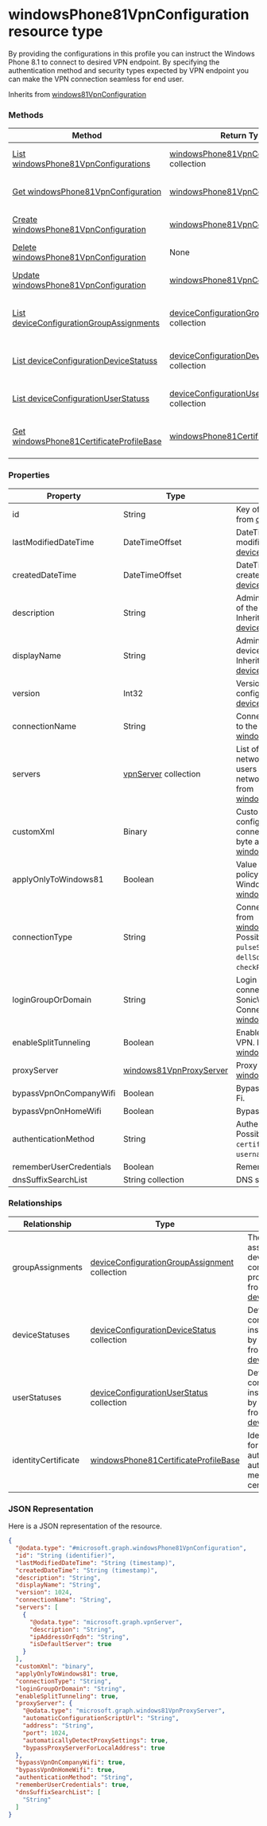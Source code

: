 # windowsPhone81VpnConfiguration resource type

By providing the configurations in this profile you can instruct the Windows Phone 8.1 to connect to desired VPN endpoint. By specifying the authentication method and security types expected by VPN endpoint you can make the VPN connection seamless for end user.

Inherits from [windows81VpnConfiguration](windows81VpnConfiguration.md)

### Methods
|Method|Return Type|Description|
|---|---|---|
|[List windowsPhone81VpnConfigurations](../api/windowsPhone81VpnConfiguration_list.md)|[windowsPhone81VpnConfiguration](windowsPhone81VpnConfiguration.md) collection|List properties and relationships of the [windowsPhone81VpnConfiguration](../resource/windowsPhone81VpnConfiguration.md) objects.|
|[Get windowsPhone81VpnConfiguration](../api/windowsPhone81VpnConfiguration_get.md)|[windowsPhone81VpnConfiguration](windowsPhone81VpnConfiguration.md)|Read properties and relationships of the [windowsPhone81VpnConfiguration](../resource/windowsPhone81VpnConfiguration.md) object.|
|[Create windowsPhone81VpnConfiguration](../api/windowsPhone81VpnConfiguration_create.md)|[windowsPhone81VpnConfiguration](windowsPhone81VpnConfiguration.md)|Create a new [windowsPhone81VpnConfiguration](../resource/windowsPhone81VpnConfiguration.md) object.|
|[Delete windowsPhone81VpnConfiguration](../api/windowsPhone81VpnConfiguration_delete.md)|None|Deletes a [windowsPhone81VpnConfiguration](../resource/windowsPhone81VpnConfiguration.md).|
|[Update windowsPhone81VpnConfiguration](../api/windowsPhone81VpnConfiguration_update.md)|[windowsPhone81VpnConfiguration](windowsPhone81VpnConfiguration.md)|Update the properties of a [windowsPhone81VpnConfiguration](../resource/windowsPhone81VpnConfiguration.md) object.|
|[List deviceConfigurationGroupAssignments](../api/windowsPhone81VpnConfiguration_list_deviceConfigurationGroupAssignment.md)|[deviceConfigurationGroupAssignment](deviceConfigurationGroupAssignment.md) collection|Get the deviceConfigurationGroupAssignments from the groupAssignments navigation property.|
|[List deviceConfigurationDeviceStatuss](../api/windowsPhone81VpnConfiguration_list_deviceConfigurationDeviceStatus.md)|[deviceConfigurationDeviceStatus](deviceConfigurationDeviceStatus.md) collection|Get the deviceConfigurationDeviceStatuss from the deviceStatuses navigation property.|
|[List deviceConfigurationUserStatuss](../api/windowsPhone81VpnConfiguration_list_deviceConfigurationUserStatus.md)|[deviceConfigurationUserStatus](deviceConfigurationUserStatus.md) collection|Get the deviceConfigurationUserStatuss from the userStatuses navigation property.|
|[Get windowsPhone81CertificateProfileBase](../api/windowsPhone81VpnConfiguration_get_windowsPhone81CertificateProfileBase.md)|[windowsPhone81CertificateProfileBase](windowsPhone81CertificateProfileBase.md)|Get the [windowsPhone81CertificateProfileBase](windowsPhone81CertificateProfileBase.md) from the identityCertificate navigation property.|

### Properties
|Property|Type|Description|
|---|---|---|
|id|String|Key of the entity. Inherited from [deviceConfiguration](deviceConfiguration.md).|
|lastModifiedDateTime|DateTimeOffset|DateTime the object was last modified. Inherited from [deviceConfiguration](deviceConfiguration.md).|
|createdDateTime|DateTimeOffset|DateTime the object was created. Inherited from [deviceConfiguration](deviceConfiguration.md).|
|description|String|Admin provided description of the Device Configuration. Inherited from [deviceConfiguration](deviceConfiguration.md).|
|displayName|String|Admin provided name of the device configuration. Inherited from [deviceConfiguration](deviceConfiguration.md).|
|version|Int32|Version of the device configuration. Inherited from [deviceConfiguration](deviceConfiguration.md).|
|connectionName|String|Connection name displayed to the user. Inherited from [windowsVpnConfiguration](windowsVpnConfiguration.md).|
|servers|[vpnServer](vpnServer.md) collection|List of VPN Servers on the network. Make sure end users can access these network locations. Inherited from [windowsVpnConfiguration](windowsVpnConfiguration.md).|
|customXml|Binary|Custom XML commands that configures the VPN connection. (UTF8 encoded byte array) Inherited from [windowsVpnConfiguration](windowsVpnConfiguration.md).|
|applyOnlyToWindows81|Boolean|Value indicating whether this policy only applies to Windows 8.1. Inherited from [windows81VpnConfiguration](windows81VpnConfiguration.md).|
|connectionType|String|Connection type. Inherited from [windows81VpnConfiguration](windows81VpnConfiguration.md). Possible values are: `pulseSecure`, `f5EdgeClient`, `dellSonicWallMobileConnect`, `checkPointCapsuleVpn`.|
|loginGroupOrDomain|String|Login group or domain when connection type is set to Dell SonicWALL Mobile Connection. Inherited from [windows81VpnConfiguration](windows81VpnConfiguration.md).|
|enableSplitTunneling|Boolean|Enable split tunneling for the VPN. Inherited from [windows81VpnConfiguration](windows81VpnConfiguration.md).|
|proxyServer|[windows81VpnProxyServer](windows81VpnProxyServer.md)|Proxy Server. Inherited from [windows81VpnConfiguration](windows81VpnConfiguration.md).|
|bypassVpnOnCompanyWifi|Boolean|Bypass VPN on company Wi-Fi.|
|bypassVpnOnHomeWifi|Boolean|Bypass VPN on home Wi-Fi.|
|authenticationMethod|String|Authentication method. Possible values are: `certificate`, `usernameAndPassword`.|
|rememberUserCredentials|Boolean|Remember user credentials.|
|dnsSuffixSearchList|String collection|DNS suffix search list.|

### Relationships
|Relationship|Type|Description|
|---|---|---|
|groupAssignments|[deviceConfigurationGroupAssignment](deviceConfigurationGroupAssignment.md) collection|The list of group assignments for the device configuration profile. Inherited from [deviceConfiguration](deviceConfiguration.md)|
|deviceStatuses|[deviceConfigurationDeviceStatus](deviceConfigurationDeviceStatus.md) collection|Device configuration installation stauts by device. Inherited from [deviceConfiguration](deviceConfiguration.md)|
|userStatuses|[deviceConfigurationUserStatus](deviceConfigurationUserStatus.md) collection|Device configuration installation stauts by user. Inherited from [deviceConfiguration](deviceConfiguration.md)|
|identityCertificate|[windowsPhone81CertificateProfileBase](windowsPhone81CertificateProfileBase.md)|Identity certificate for client authentication when authentication method is certificate.|

### JSON Representation
Here is a JSON representation of the resource.
<!-- {
  "blockType": "resource",
  "keyProperty": "id",
  "@odata.type": "microsoft.graph.windowsPhone81VpnConfiguration"
}
-->
```json
{
  "@odata.type": "#microsoft.graph.windowsPhone81VpnConfiguration",
  "id": "String (identifier)",
  "lastModifiedDateTime": "String (timestamp)",
  "createdDateTime": "String (timestamp)",
  "description": "String",
  "displayName": "String",
  "version": 1024,
  "connectionName": "String",
  "servers": [
    {
      "@odata.type": "microsoft.graph.vpnServer",
      "description": "String",
      "ipAddressOrFqdn": "String",
      "isDefaultServer": true
    }
  ],
  "customXml": "binary",
  "applyOnlyToWindows81": true,
  "connectionType": "String",
  "loginGroupOrDomain": "String",
  "enableSplitTunneling": true,
  "proxyServer": {
    "@odata.type": "microsoft.graph.windows81VpnProxyServer",
    "automaticConfigurationScriptUrl": "String",
    "address": "String",
    "port": 1024,
    "automaticallyDetectProxySettings": true,
    "bypassProxyServerForLocalAddress": true
  },
  "bypassVpnOnCompanyWifi": true,
  "bypassVpnOnHomeWifi": true,
  "authenticationMethod": "String",
  "rememberUserCredentials": true,
  "dnsSuffixSearchList": [
    "String"
  ]
}
```

